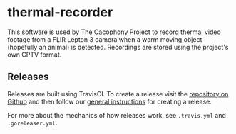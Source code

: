 # thermal-recorder

This software is used by The Cacophony Project to record thermal video
footage from a FLIR Lepton 3 camera when a warm moving object
(hopefully an animal) is detected. Recordings are stored using the
project's own CPTV format.

## Releases

Releases are built using TravisCI. To create a release visit the
[repository on Github](https://github.com/TheCacophonyProject/thermal-recorder/releases)
and then follow our [general instructions](https://docs.cacophony.org.nz/home/creating-releases)
for creating a release.

For more about the mechanics of how releases work, see `.travis.yml` and `.goreleaser.yml`.

